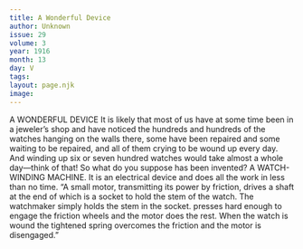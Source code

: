 ```yaml
---
title: A Wonderful Device
author: Unknown
issue: 29
volume: 3
year: 1916
month: 13
day: V
tags:
layout: page.njk
image:
---
```

A WONDERFUL DEVICE       It is likely that most of us have at some time been in a jeweler’s shop and have noticed the hundreds and hundreds of the watches hanging on the walls there, some have been repaired and some waiting to be repaired, and all of them crying to be wound up every day.       And winding up six or seven hundred watches would take almost a whole day—think of that! So what do you suppose has been invented? A WATCH-WINDING MACHINE.       It is an electrical device and does all the work in less than no time. “A small motor, transmitting its power by friction, drives a shaft at the end of which is a socket to hold the stem of the watch. The watchmaker simply holds the stem in the socket. presses hard enough to engage the friction wheels and the motor does the rest. When the watch is wound the tightened spring overcomes the friction and the motor is disengaged.” 

